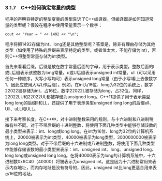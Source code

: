 ### 3.1.7　C++如何确定常量的类型

程序的声明将特定的整型变量的类型告诉了C++编译器，但编译器是如何知道常量的类型呢？假设在程序中使用常量表示一个数字：

```css
cout << "Year = " << 1492 << "\n";
```

程序将把1492存储为int、long还是其他整型呢？答案是，除非有理由存储为其他类型（如使用了特殊的后缀来表示特定的类型，或者值太大，不能存储为int），否则C++将整型常量存储为int类型。

首先来看看后缀。后缀是放在数字常量后面的字母，用于表示类型。整数后面的l或L后缀表示该整数为long常量，u或U后缀表示unsigned int常量，ul（可以采用任何一种顺序，大写小写均可）表示unsigned long常量（由于小写l看上去像数字1，因此应使用大写L作后缀）。例如，在int为16位、long为32位的系统上，数字22022被存储为int，占16位，数字22022L被存储为long，占32位。同样，22022LU和22022UL都被存储为unsigned long。C++11提供了用于表示类型long long的后缀ll和LL，还提供了用于表示类型unsigned long long的后缀ull、Ull、uLL和ULL。

接下来考察长度。在C++中，对十进制整数采用的规则，与十六进制和八进制稍微有些不同。对于不带后缀的十进制整数，将使用下面几种类型中能够存储该数的最小类型来表示：int、long或long long。在int为16位、long为32位的计算机系统上，20000被表示为int类型，40000被表示为long类型，3000000000被表示为long long类型。对于不带后缀的十六进制或八进制整数，将使用下面几种类型中能够存储该数的最小类型来表示：int、unsigned int、long、unsigned long、long long或unsigned long long。在将40000表示为long的计算机系统中，十六进制数0x9C40（40000）将被表示为unsigned int。这是因为十六进制常用来表示内存地址，而内存地址是没有符号的，因此，unsigned int比long更适合用来表示16位的地址。

